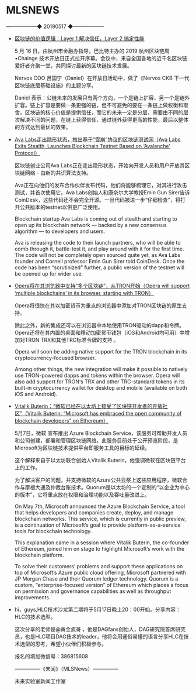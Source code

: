 # ​MLSNEWS
——————◆
20190517
◆——————
* [区块链的价值逻辑：Layer 1 解决信任，Layer 2 搞定性能](https://talk.nervos.org/t/nervos-2019/1792)

  5 月 16 日，由杭州市金融办指导，巴比特主办的 2019 杭州区块链周•Chainge 技术开放日正式拉开序幕。会议中，来自全国各地的近千名区块链爱好者齐聚一堂，共同探讨最新的区块链技术发展。

  Nervos COO 吕国宁（Daniel）在开放日活动中，做了《Nervos CKB 下一代区块链底层基础设施》的主题分享。

  Daniel 表示：公链未来的发展只有两个方向，一个是链上扩容，另一个是链外扩容。链上扩容是要做一条更强的链，但不可避免的要在一条链上做权衡和取舍。区块链的核心价值是提供信任，而它的未来一定是分层，需要由不同的层次解决不同的问题，在链上获得信任，通过链外获得更高的性能，最后以整体的方式达到最优的效果。
* [Ava Labs走出隐形状态，推出基于“雪崩”协议的区块链测试网（Ava Labs Exits Stealth, Launches Blockchain Testnet Based on ‘Avalanche’ Protocol）](https://www.coindesk.com/ava-labs-exits-stealth-launches-blockchain-testnet-based-on-avalanche-protocol)

  区块链创业公司Ava Labs正在走出隐形状态，开始向开发人员和用户开放其区块链网络 - 由新的共识算法支持。

  Ava正在向他们的发布合作伙伴发布代码，他们将能够梳理它，对其进行攻击测试，并首次使用它。Ava Labs创始人和康奈尔大学教授Emin Gun Sirer告诉CoinDesk，这些代码还不会完全开源。一旦代码被进一步“仔细检查”，将打开公共版本的testnet以供更广泛使用。

  Blockchain startup Ava Labs is coming out of stealth and starting to open up its blockchain network — backed by a new consensus algorithm — to developers and users.

  Ava is releasing the code to their launch partners, who will be able to comb through it, battle-test it, and play around with it for the first time. The code will not be completely open sourced quite yet, as Ava Labs founder and Cornell professor Emin Gun Sirer told CoinDesk. Once the code has been “scrutinized” further, a public version of the testnet will be opened up for wider use.
* [Opera将在其浏览器中支持“多个区块链”，从TRON开始（Opera will support ‘multiple blockchains’ in its browser, starting with TRON）](https://thenextweb.com/hardfork/2019/05/15/opera-blockchain-cryptocurrency-tron/)

  Opera将很快在其以加密货币为重点的浏览器中添加对TRON区块链的原生支持。

  除此之外，新的集成还可以在浏览器中本地使用TRON驱动的dapp和令牌。Opera还将在其内置的桌面和移动加密货币钱包（iOS和Android均可用）中增加对TRON TRX和其他TRC标准令牌的支持  。

  Opera will soon be adding native support for the TRON blockchain in its cryptocurrency-focused browser.

  Among other things, the new integration will make it possible to natively use TRON-powered dapps and tokens within the browser. Opera will also add support for TRON‘s TRX and other TRC-standard tokens in its built-in cryptocurrency wallet for desktop and mobile (available on both iOS and Android).
* [Vitalik Buterin：“微软已经在以太坊上接受了区块链开发者的开放社区”（Vitalik Buterin: “Microsoft has embraced the open community of blockchain developers” on Ethereum）](https://cryptoslate.com/vitalik-buterin-microsoft-has-embraced-the-open-community-of-blockchain-developers-on-ethereum/)

  5月7日，微软  宣布推出 Azure Blockchain Service，该服务可帮助开发人员和公司创建，部署和管理区块链网络。此服务目前处于公开预览阶段，是Microsoft为区块链技术提供平台即服务工具的目标的延续。

  这个解释来自于以太坊联合创始人Vitalik Buterin，他强调微软在区块链平台上的工作。

  为了解决客户的问题，并支持微软的Azure公共云祭上这些应用程序，微软合作与摩根大通及仲裁台账技术。Quorum是以太坊的一个定制的“以企业为中心的版本”，它将重点放在权限和治理功能以及吞吐量改进上。

  On May 7th, Microsoft announced the Azure Blockchain Service, a tool that helps developers and companies create, deploy, and manage blockchain networks. This service, which is currently in public preview, is a continuation of Microsoft’s goal to provide platform-as-a-service tools for blockchain technology.

  This explanation came in a session where Vitalik Buterin, the co-founder of Ethereum, joined him on stage to highlight Microsoft’s work with the blockchain platform.

  To solve their customers’ problems and support these applications on top of Microsoft’s Azure public cloud offering, Microsoft partnered with JP Morgan Chase and their Quorum ledger technology. Quorum is a custom, “enterprise-focused version” of Ethereum which places a focus on permission and governance capabilities as well as throughput improvements.
* hi，guys,HLC技术沙龙第二期将于5月17日晚上20：00开始。分享内容：HLC的技术选型。

  这次分享的老师是@黄金疯哥 ，他是DAGfans创始人，DAG研究院首席研究员，也是HLC项目DAG技术的leader，他将会用通俗易懂的语言分享HLC在技术选型的思考，希望小伙伴们积极参与。

  报名的填加微信号：386815608
  
  —————《未闻》（MLSNews）—————
            
    未来实验室新闻工作室